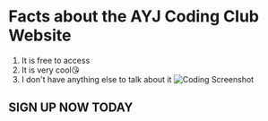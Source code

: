 # Facts about the AYJ Coding Club Website

1. It is free to access
2. It is very cool😘
3. I don't have anything else to talk about it
 ![Coding Screenshot](https://www.simplilearn.com/ice9/free_resources_article_thumb/what_is_image_Processing.jpg)


 
 ## **SIGN UP NOW TODAY**

